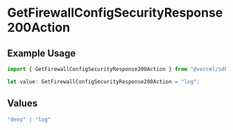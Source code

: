 # GetFirewallConfigSecurityResponse200Action

## Example Usage

```typescript
import { GetFirewallConfigSecurityResponse200Action } from "@vercel/sdk/models/getfirewallconfigop.js";

let value: GetFirewallConfigSecurityResponse200Action = "log";
```

## Values

```typescript
"deny" | "log"
```